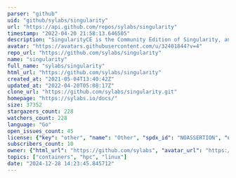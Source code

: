 ```yaml
---
parser: "github"
uid: "github/sylabs/singularity"
url: "https://api.github.com/repos/sylabs/singularity"
timestamp: "2022-04-20 21:58:13.646505"
description: "SingularityCE is the Community Edition of Singularity, an open source container platform designed to be simple, fast, and secure."
avatar: "https://avatars.githubusercontent.com/u/32401844?v=4"
repo_url: "https://github.com/sylabs/singularity"
name: "singularity"
full_name: "sylabs/singularity"
html_url: "https://github.com/sylabs/singularity"
created_at: "2021-05-04T13:40:42Z"
updated_at: "2022-04-20T05:08:17Z"
clone_url: "https://github.com/sylabs/singularity.git"
homepage: "https://sylabs.io/docs/"
size: 37352
stargazers_count: 228
watchers_count: 228
language: "Go"
open_issues_count: 45
license: {"key": "other", "name": "Other", "spdx_id": "NOASSERTION", "url": null, "node_id": "MDc6TGljZW5zZTA="}
subscribers_count: 10
owner: {"html_url": "https://github.com/sylabs", "avatar_url": "https://avatars.githubusercontent.com/u/32401844?v=4", "login": "sylabs", "type": "Organization"}
topics: ["containers", "hpc", "linux"]
date: "2024-12-28 14:23:45.845712"
---
```


